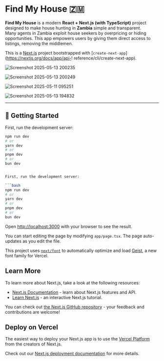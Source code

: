 # Find My House 🇿🇲

**Find My House** is a modern **React + Next.js (with TypeScript)** project designed to make house hunting in **Zambia** simple and transparent.  
Many agents in Zambia exploit house seekers by overpricing or hiding opportunities. This app empowers users by giving them direct access to listings, removing the middlemen.

This is a [Next.js](https://nextjs.org) project bootstrapped with [`create-next-app`](https://nextjs.org/docs/app/api-!
reference/cli/create-next-app).


![Screenshot 2025-05-13 200235](https://github.com/user-attachments/assets/41c2f9fd-8464-4e18-a498-c5724a20c081)

![Screenshot 2025-05-13 200249](https://github.com/user-attachments/assets/9163f0e2-6d7d-41f5-8861-dc56d193fb47)

![Screenshot 2025-05-11 095251](https://github.com/user-attachments/assets/a400b4fe-6351-4dcf-a1bd-471e61ceb77a)


![Screenshot 2025-05-13 194832](https://github.com/user-attachments/assets/33cb0128-2b56-421d-96b3-2ccb7f6f9491)

---

## 🚀 Getting Started

First, run the development server:

```bash
npm run dev
# or
yarn dev
# or
pnpm dev
# or
bun dev


First, run the development server:

```bash
npm run dev
# or
yarn dev
# or
pnpm dev
# or
bun dev
```

Open [http://localhost:3000](http://localhost:3000) with your browser to see the result.

You can start editing the page by modifying `app/page.tsx`. The page auto-updates as you edit the file.

This project uses [`next/font`](https://nextjs.org/docs/app/building-your-application/optimizing/fonts) to automatically optimize and load [Geist](https://vercel.com/font), a new font family for Vercel.

## Learn More

To learn more about Next.js, take a look at the following resources:

- [Next.js Documentation](https://nextjs.org/docs) - learn about Next.js features and API.
- [Learn Next.js](https://nextjs.org/learn) - an interactive Next.js tutorial.

You can check out [the Next.js GitHub repository](https://github.com/vercel/next.js) - your feedback and contributions are welcome!

## Deploy on Vercel

The easiest way to deploy your Next.js app is to use the [Vercel Platform](https://vercel.com/new?utm_medium=default-template&filter=next.js&utm_source=create-next-app&utm_campaign=create-next-app-readme) from the creators of Next.js.

Check out our [Next.js deployment documentation](https://nextjs.org/docs/app/building-your-application/deploying) for more details.
